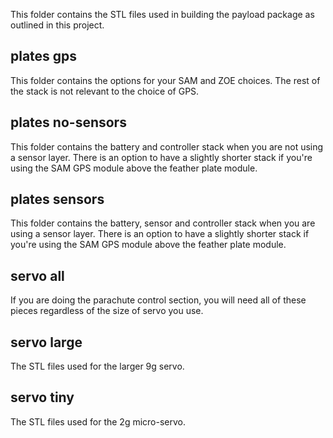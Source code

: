 This folder contains the STL files used in building the payload package as outlined in this project.

## plates gps
This folder contains the options for your SAM and ZOE choices. The rest of the stack is not relevant to the choice of GPS.

## plates no-sensors
This folder contains the battery and controller stack when you are not using a sensor layer. There is an option to have a 
slightly shorter stack if you're using the SAM GPS module above the feather plate module.

## plates sensors
This folder contains the battery, sensor and controller stack when you are using a sensor layer. There is an option to have 
a slightly shorter stack if you're using the SAM GPS module above the feather plate module.

## servo all
If you are doing the parachute control section, you will need all of these pieces regardless of the size of servo you use.

## servo large
The STL files used for the larger 9g servo.

## servo tiny
The STL files used for the 2g micro-servo.
